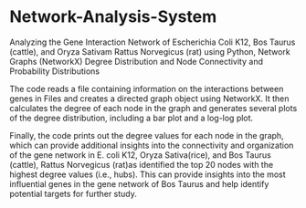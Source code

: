 # Network-Analysis-System
Analyzing the Gene Interaction Network of Escherichia Coli K12, Bos Taurus (cattle), and Oryza Sativam Rattus Norvegicus (rat)  using Python, Network Graphs (NetworkX) Degree Distribution and Node Connectivity and Probability Distributions

The code reads a file containing information on the interactions between genes in Files and creates a directed graph object using NetworkX. It then calculates the degree of each node in the graph and generates several plots of the degree distribution, including a bar plot and a log-log plot.

Finally, the code prints out the degree values for each node in the graph, which can provide additional insights into the connectivity and organization of the gene network in E. coli K12, Oryza Sativa(rice), and Bos Taurus (cattle), Rattus Norvegicus (rat)as identified the top 20 nodes with the highest degree values (i.e., hubs). This can provide insights into the most influential genes in the gene network of Bos Taurus and help identify potential targets for further study.
